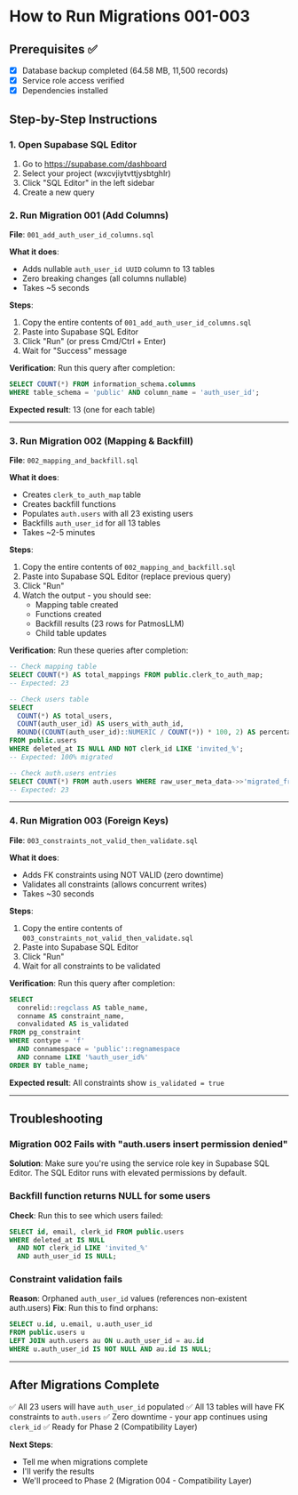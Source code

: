 # How to Run Migrations 001-003

## Prerequisites ✅
- [x] Database backup completed (64.58 MB, 11,500 records)
- [x] Service role access verified
- [x] Dependencies installed

## Step-by-Step Instructions

### 1. Open Supabase SQL Editor

1. Go to https://supabase.com/dashboard
2. Select your project (wxcvjiytvttjysbtghlr)
3. Click "SQL Editor" in the left sidebar
4. Create a new query

### 2. Run Migration 001 (Add Columns)

**File**: `001_add_auth_user_id_columns.sql`

**What it does**:
- Adds nullable `auth_user_id UUID` column to 13 tables
- Zero breaking changes (all columns nullable)
- Takes ~5 seconds

**Steps**:
1. Copy the entire contents of `001_add_auth_user_id_columns.sql`
2. Paste into Supabase SQL Editor
3. Click "Run" (or press Cmd/Ctrl + Enter)
4. Wait for "Success" message

**Verification**: Run this query after completion:
```sql
SELECT COUNT(*) FROM information_schema.columns
WHERE table_schema = 'public' AND column_name = 'auth_user_id';
```
**Expected result**: 13 (one for each table)

---

### 3. Run Migration 002 (Mapping & Backfill)

**File**: `002_mapping_and_backfill.sql`

**What it does**:
- Creates `clerk_to_auth_map` table
- Creates backfill functions
- Populates `auth.users` with all 23 existing users
- Backfills `auth_user_id` for all 13 tables
- Takes ~2-5 minutes

**Steps**:
1. Copy the entire contents of `002_mapping_and_backfill.sql`
2. Paste into Supabase SQL Editor (replace previous query)
3. Click "Run"
4. Watch the output - you should see:
   - Mapping table created
   - Functions created
   - Backfill results (23 rows for PatmosLLM)
   - Child table updates

**Verification**: Run these queries after completion:
```sql
-- Check mapping table
SELECT COUNT(*) AS total_mappings FROM public.clerk_to_auth_map;
-- Expected: 23

-- Check users table
SELECT
  COUNT(*) AS total_users,
  COUNT(auth_user_id) AS users_with_auth_id,
  ROUND((COUNT(auth_user_id)::NUMERIC / COUNT(*)) * 100, 2) AS percentage_migrated
FROM public.users
WHERE deleted_at IS NULL AND NOT clerk_id LIKE 'invited_%';
-- Expected: 100% migrated

-- Check auth.users entries
SELECT COUNT(*) FROM auth.users WHERE raw_user_meta_data->>'migrated_from_clerk' = 'true';
-- Expected: 23
```

---

### 4. Run Migration 003 (Foreign Keys)

**File**: `003_constraints_not_valid_then_validate.sql`

**What it does**:
- Adds FK constraints using NOT VALID (zero downtime)
- Validates all constraints (allows concurrent writes)
- Takes ~30 seconds

**Steps**:
1. Copy the entire contents of `003_constraints_not_valid_then_validate.sql`
2. Paste into Supabase SQL Editor
3. Click "Run"
4. Wait for all constraints to be validated

**Verification**: Run this query after completion:
```sql
SELECT
  conrelid::regclass AS table_name,
  conname AS constraint_name,
  convalidated AS is_validated
FROM pg_constraint
WHERE contype = 'f'
  AND connamespace = 'public'::regnamespace
  AND conname LIKE '%auth_user_id%'
ORDER BY table_name;
```
**Expected result**: All constraints show `is_validated = true`

---

## Troubleshooting

### Migration 002 Fails with "auth.users insert permission denied"
**Solution**: Make sure you're using the service role key in Supabase SQL Editor. The SQL Editor runs with elevated permissions by default.

### Backfill function returns NULL for some users
**Check**: Run this to see which users failed:
```sql
SELECT id, email, clerk_id FROM public.users
WHERE deleted_at IS NULL
  AND NOT clerk_id LIKE 'invited_%'
  AND auth_user_id IS NULL;
```

### Constraint validation fails
**Reason**: Orphaned `auth_user_id` values (references non-existent auth.users)
**Fix**: Run this to find orphans:
```sql
SELECT u.id, u.email, u.auth_user_id
FROM public.users u
LEFT JOIN auth.users au ON u.auth_user_id = au.id
WHERE u.auth_user_id IS NOT NULL AND au.id IS NULL;
```

---

## After Migrations Complete

✅ All 23 users will have `auth_user_id` populated
✅ All 13 tables will have FK constraints to `auth.users`
✅ Zero downtime - your app continues using `clerk_id`
✅ Ready for Phase 2 (Compatibility Layer)

**Next Steps**:
- Tell me when migrations complete
- I'll verify the results
- We'll proceed to Phase 2 (Migration 004 - Compatibility Layer)
